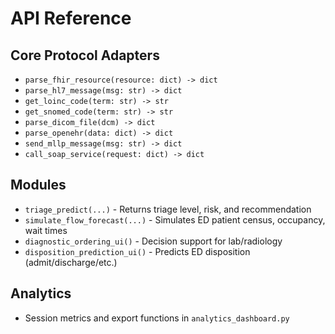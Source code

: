# API Reference

## Core Protocol Adapters

- `parse_fhir_resource(resource: dict) -> dict`
- `parse_hl7_message(msg: str) -> dict`
- `get_loinc_code(term: str) -> str`
- `get_snomed_code(term: str) -> str`
- `parse_dicom_file(dcm) -> dict`
- `parse_openehr(data: dict) -> dict`
- `send_mllp_message(msg: str) -> dict`
- `call_soap_service(request: dict) -> dict`

## Modules

- `triage_predict(...)` - Returns triage level, risk, and recommendation
- `simulate_flow_forecast(...)` - Simulates ED patient census, occupancy, wait times
- `diagnostic_ordering_ui()` - Decision support for lab/radiology
- `disposition_prediction_ui()` - Predicts ED disposition (admit/discharge/etc.)

## Analytics

- Session metrics and export functions in `analytics_dashboard.py`

